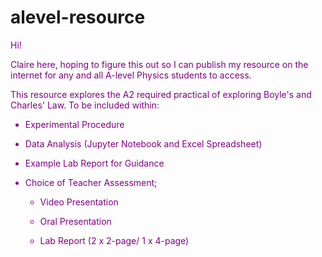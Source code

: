 # alevel-resource
<font color = purple>
Hi! 

Claire here, hoping to figure this out so I can publish my resource on the internet for any and all A-level Physics students to access. 

This resource explores the A2 required practical of exploring Boyle's and Charles' Law. 
To be included within:

  * Experimental Procedure
   
  * Data Analysis (Jupyter Notebook and Excel Spreadsheet)
   
  * Example Lab Report for Guidance
  
  * Choice of Teacher Assessment;
   
    - Video Presentation
   
    - Oral Presentation
  
    - Lab Report (2 x 2-page/ 1 x 4-page)
</font>
